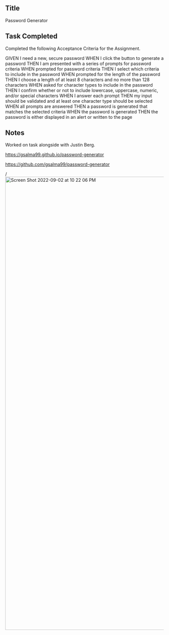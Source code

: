 ## Title

Password Generator

## Task Completed

Completed the following Acceptance Criteria for the Assignment.

GIVEN I need a new, secure password
WHEN I click the button to generate a password
THEN I am presented with a series of prompts for password criteria
WHEN prompted for password criteria
THEN I select which criteria to include in the password
WHEN prompted for the length of the password
THEN I choose a length of at least 8 characters and no more than 128 characters
WHEN asked for character types to include in the password
THEN I confirm whether or not to include lowercase, uppercase, numeric, and/or special characters
WHEN I answer each prompt
THEN my input should be validated and at least one character type should be selected
WHEN all prompts are answered
THEN a password is generated that matches the selected criteria
WHEN the password is generated
THEN the password is either displayed in an alert or written to the page

## Notes 

Worked on task alongside with Justin Berg. 

https://gsalma99.github.io/password-generator

https://github.com/gsalma99/password-generator

/<img width="1440" alt="Screen Shot 2022-09-02 at 10 22 06 PM" src="https://user-images.githubusercontent.com/110579963/188254753-1e9962f7-055b-4753-abfa-9bda85e4c291.png">

